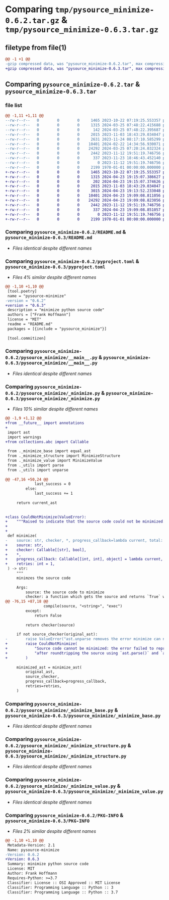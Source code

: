 # Comparing `tmp/pysource_minimize-0.6.2.tar.gz` & `tmp/pysource_minimize-0.6.3.tar.gz`

## filetype from file(1)

```diff
@@ -1 +1 @@
-gzip compressed data, was "pysource_minimize-0.6.2.tar", max compression
+gzip compressed data, was "pysource_minimize-0.6.3.tar", max compression
```

## Comparing `pysource_minimize-0.6.2.tar` & `pysource_minimize-0.6.3.tar`

### file list

```diff
@@ -1,11 +1,11 @@
--rw-r--r--   0        0        0     1465 2023-10-22 07:19:25.553357 pysource_minimize-0.6.2/README.md
--rw-r--r--   0        0        0     1315 2024-03-25 07:48:22.415688 pysource_minimize-0.6.2/pyproject.toml
--rw-r--r--   0        0        0      142 2024-03-25 07:48:22.395687 pysource_minimize-0.6.2/pysource_minimize/__init__.py
--rw-r--r--   0        0        0     2015 2023-11-03 18:43:29.034047 pysource_minimize-0.6.2/pysource_minimize/__main__.py
--rw-r--r--   0        0        0     2631 2023-11-24 08:17:10.585299 pysource_minimize-0.6.2/pysource_minimize/_minimize.py
--rw-r--r--   0        0        0    10401 2024-02-22 14:34:56.930071 pysource_minimize-0.6.2/pysource_minimize/_minimize_base.py
--rw-r--r--   0        0        0    24292 2024-03-25 07:20:24.032324 pysource_minimize-0.6.2/pysource_minimize/_minimize_structure.py
--rw-r--r--   0        0        0     2442 2023-11-12 19:51:19.746756 pysource_minimize-0.6.2/pysource_minimize/_minimize_value.py
--rw-r--r--   0        0        0      337 2023-11-23 18:46:43.452140 pysource_minimize-0.6.2/pysource_minimize/_utils.py
--rw-r--r--   0        0        0        0 2023-11-12 19:51:19.746756 pysource_minimize-0.6.2/pysource_minimize/py.typed
--rw-r--r--   0        0        0     2199 1970-01-01 00:00:00.000000 pysource_minimize-0.6.2/PKG-INFO
+-rw-r--r--   0        0        0     1465 2023-10-22 07:19:25.553357 pysource_minimize-0.6.3/README.md
+-rw-r--r--   0        0        0     1315 2024-04-23 19:15:07.386627 pysource_minimize-0.6.3/pyproject.toml
+-rw-r--r--   0        0        0      202 2024-04-23 19:15:07.374626 pysource_minimize-0.6.3/pysource_minimize/__init__.py
+-rw-r--r--   0        0        0     2015 2023-11-03 18:43:29.034047 pysource_minimize-0.6.3/pysource_minimize/__main__.py
+-rw-r--r--   0        0        0     3015 2024-04-23 19:13:52.233048 pysource_minimize-0.6.3/pysource_minimize/_minimize.py
+-rw-r--r--   0        0        0    10401 2024-04-23 19:09:08.811056 pysource_minimize-0.6.3/pysource_minimize/_minimize_base.py
+-rw-r--r--   0        0        0    24292 2024-04-23 19:09:08.823056 pysource_minimize-0.6.3/pysource_minimize/_minimize_structure.py
+-rw-r--r--   0        0        0     2442 2023-11-12 19:51:19.746756 pysource_minimize-0.6.3/pysource_minimize/_minimize_value.py
+-rw-r--r--   0        0        0      337 2024-04-23 19:09:08.851057 pysource_minimize-0.6.3/pysource_minimize/_utils.py
+-rw-r--r--   0        0        0        0 2023-11-12 19:51:19.746756 pysource_minimize-0.6.3/pysource_minimize/py.typed
+-rw-r--r--   0        0        0     2199 1970-01-01 00:00:00.000000 pysource_minimize-0.6.3/PKG-INFO
```

### Comparing `pysource_minimize-0.6.2/README.md` & `pysource_minimize-0.6.3/README.md`

 * *Files identical despite different names*

### Comparing `pysource_minimize-0.6.2/pyproject.toml` & `pysource_minimize-0.6.3/pyproject.toml`

 * *Files 4% similar despite different names*

```diff
@@ -1,10 +1,10 @@
 [tool.poetry]
 name = "pysource-minimize"
-version = "0.6.2"
+version = "0.6.3"
 description = "minimize python source code"
 authors = ["Frank Hoffmann"]
 license = "MIT"
 readme = "README.md"
 packages = [{include = "pysource_minimize"}]
 
 [tool.commitizen]
```

### Comparing `pysource_minimize-0.6.2/pysource_minimize/__main__.py` & `pysource_minimize-0.6.3/pysource_minimize/__main__.py`

 * *Files identical despite different names*

### Comparing `pysource_minimize-0.6.2/pysource_minimize/_minimize.py` & `pysource_minimize-0.6.3/pysource_minimize/_minimize.py`

 * *Files 10% similar despite different names*

```diff
@@ -1,9 +1,12 @@
+from __future__ import annotations
+
 import ast
 import warnings
+from collections.abc import Callable
 
 from ._minimize_base import equal_ast
 from ._minimize_structure import MinimizeStructure
 from ._minimize_value import MinimizeValue
 from ._utils import parse
 from ._utils import unparse
 
@@ -47,16 +50,24 @@
             last_success = 0
         else:
             last_success += 1
 
     return current_ast
 
 
+class CouldNotMinimize(ValueError):
+    """Raised to indicate that the source code could not be minimized."""
+
+
 def minimize(
-    source: str, checker, *, progress_callback=lambda current, total: None, retries=1
+    source: str,
+    checker: Callable[[str], bool],
+    *,
+    progress_callback: Callable[[int, int], object] = lambda current, total: None,
+    retries: int = 1,
 ) -> str:
     """
     minimzes the source code
 
     Args:
         source: the source code to minimize
         checker: a function which gets the source and returns `True` when the criteria is fullfilled.
@@ -76,15 +87,18 @@
                 compile(source, "<string>", "exec")
         except:
             return False
 
         return checker(source)
 
     if not source_checker(original_ast):
-        raise ValueError("ast.unparse removes the error minimize can not help here")
+        raise CouldNotMinimize(
+            "Source code cannot be minimized: the error failed to reproduce "
+            "after roundtripping the source using `ast.parse()` and `ast.unparse()`"
+        )
 
     minimized_ast = minimize_ast(
         original_ast,
         source_checker,
         progress_callback=progress_callback,
         retries=retries,
     )
```

### Comparing `pysource_minimize-0.6.2/pysource_minimize/_minimize_base.py` & `pysource_minimize-0.6.3/pysource_minimize/_minimize_base.py`

 * *Files identical despite different names*

### Comparing `pysource_minimize-0.6.2/pysource_minimize/_minimize_structure.py` & `pysource_minimize-0.6.3/pysource_minimize/_minimize_structure.py`

 * *Files identical despite different names*

### Comparing `pysource_minimize-0.6.2/pysource_minimize/_minimize_value.py` & `pysource_minimize-0.6.3/pysource_minimize/_minimize_value.py`

 * *Files identical despite different names*

### Comparing `pysource_minimize-0.6.2/PKG-INFO` & `pysource_minimize-0.6.3/PKG-INFO`

 * *Files 2% similar despite different names*

```diff
@@ -1,10 +1,10 @@
 Metadata-Version: 2.1
 Name: pysource-minimize
-Version: 0.6.2
+Version: 0.6.3
 Summary: minimize python source code
 License: MIT
 Author: Frank Hoffmann
 Requires-Python: >=3.7
 Classifier: License :: OSI Approved :: MIT License
 Classifier: Programming Language :: Python :: 3
 Classifier: Programming Language :: Python :: 3.7
```

